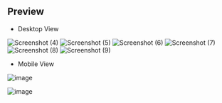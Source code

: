 ## Preview
- Desktop View

![Screenshot (4)](https://github.com/souvik-wizard/Adroit-Alliance-Assignment/assets/103851921/37cd5f1e-4974-494b-99c5-fd6fb1a5c927)
![Screenshot (5)](https://github.com/souvik-wizard/Adroit-Alliance-Assignment/assets/103851921/49093cf2-8f57-4aea-80bd-166dc8514cf2)
![Screenshot (6)](https://github.com/souvik-wizard/Adroit-Alliance-Assignment/assets/103851921/b2497c5a-4ecf-40bb-ae85-ad31f56d4874)
![Screenshot (7)](https://github.com/souvik-wizard/Adroit-Alliance-Assignment/assets/103851921/b3865010-14f1-4f07-a401-94e02fbc7224)
![Screenshot (8)](https://github.com/souvik-wizard/Adroit-Alliance-Assignment/assets/103851921/fb896890-ba49-4736-adfc-8c36bccddf59)
![Screenshot (9)](https://github.com/souvik-wizard/Adroit-Alliance-Assignment/assets/103851921/208ae864-3222-4ebc-bf40-a9a26e5399b0)


- Mobile View

 ![image](https://github.com/souvik-wizard/Adroit-Alliance-Assignment/assets/103851921/057235be-a17a-4a07-8310-076ff11ad627)

 ![image](https://github.com/souvik-wizard/Adroit-Alliance-Assignment/assets/103851921/f33b2175-281b-48d9-af36-65daa71f69ac)
